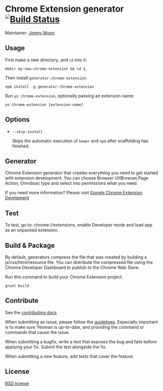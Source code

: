 # Chrome Extension generator [![Build Status](https://secure.travis-ci.org/yeoman/generator-chrome-extension.png?branch=master)](http://travis-ci.org/yeoman/generator-chrome-extension)

Maintainer: [Jimmy Moon](https://github.com/ragingwind)

## Usage

First make a new directory, and `cd` into it:

```
mkdir my-new-chrome-extension && cd $_
```

Then install `generator-chrome-extension`:

```
npm install -g generator-chrome-extension
```

Run `yo chrome-extension`, optionally passing an extension name:

```
yo chrome-extension [extension-name]
```
## Options

* `--skip-install`

  Skips the automatic execution of `bower` and `npm` after
  scaffolding has finished.

## Generator
Chrome Extension generator that creates everything you need to get started with extension development. You can choose Browser UI(Browser,Page Action, Omnibox) type and select into permissions what you need.

If you need more information? Please visit [Google Chrome Extension Develpment](http://developer.chrome.com/extensions/devguide.html)

## Test
To test, go to: chrome://extensions, enable Developer mode and load app as an unpacked extension.

## Build & Package
By default, generators compress the file that was created by building a js/css/html/resource file. You can distribute the compressed file using the Chrome Developer Dashboard to publish to the Chrome Web Store.

Run this command to build your Chrome Extension project.

```grunt build```

## Contribute

See the [contributing docs](https://github.com/yeoman/yeoman/blob/master/contributing.md)

When submitting an issue, please follow the [guidelines](https://github.com/yeoman/yeoman/blob/master/contributing.md#issue-submission). Especially important is to make sure Yeoman is up-to-date, and providing the command or commands that cause the issue.

When submitting a bugfix, write a test that exposes the bug and fails before applying your fix. Submit the test alongside the fix.

When submitting a new feature, add tests that cover the feature.

## License

[BSD license](http://opensource.org/licenses/bsd-license.php)
